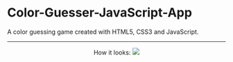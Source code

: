 # Color-Guesser-JavaScript-App
A color guessing game created with HTML5, CSS3 and JavaScript.

______________
<p align="center">
How it looks: 
  
<img src="https://media.giphy.com/media/mCJhLYXE7NBoCZuUEn/giphy.gif">
</p>


